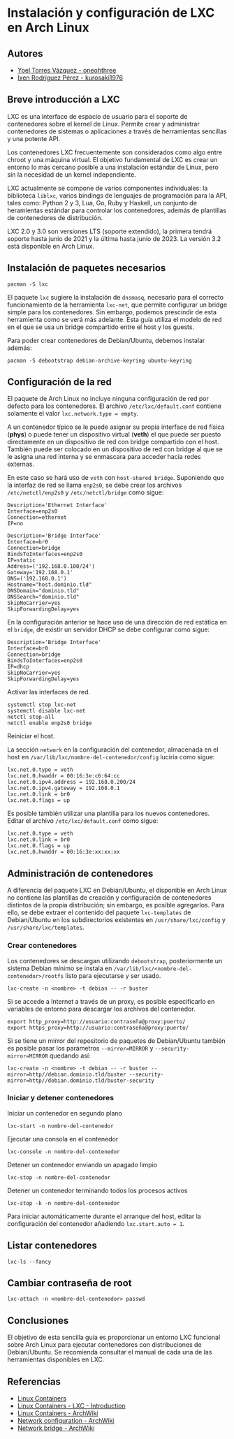 # Instalación y configuración de LXC en Arch Linux

## Autores

- [Yoel Torres Vázquez - oneohthree](yoel.torres.v@gmail.com)
- [Ixen Rodríguez Pérez - kurosaki1976](ixenrp1976@gmail.com)

## Breve introducción a LXC

LXC es una interface de espacio de usuario para el soporte de contenedores sobre el kernel de Linux. Permite crear y administrar contenedores de sistemas o aplicaciones a través de herramientas sencillas y una potente API.

Los contenedores LXC frecuentemente son considerados como algo entre chroot y una máquina virtual. El objetivo fundamental de LXC es crear un entorno lo más cercano posible a una instalación estándar de Linux, pero sin la necesidad de un kernel independiente.

LXC actualmente se compone de varios componentes individuales: la biblioteca `liblxc`, varios bindings de lenguajes de programación para la API, tales como: Python 2 y 3, Lua, Go, Ruby y Haskell, un conjunto de heramientas estándar para controlar los contenedores, además de plantillas de contenedores de distribución.

LXC 2.0 y 3.0 son versiones LTS (soporte extendido), la primera tendrá soporte hasta junio de 2021 y la última hasta junio de 2023. La versión 3.2 está disponible en Arch Linux.

## Instalación de paquetes necesarios

```
pacman -S lxc
```

El paquete `lxc` sugiere la instalación de `dnsmasq`, necesario para el correcto funcionamiento de la herramienta `lxc-net`, que permite configurar un bridge simple para los contenedores. Sin embargo, podemos prescindir de esta herramienta como se verá más adelante. Esta guía utiliza el modelo de red en el que se usa un bridge compartido entre el host y los guests.

Para poder crear contenedores de Debian/Ubuntu, debemos instalar además:

```
pacman -S debootstrap debian-archive-keyring ubuntu-keyring
```

## Configuración de la red

El paquete de Arch Linux no incluye ninguna configuración de red por defecto para los contenedores. El archivo `/etc/lxc/default.conf` contiene solamente el valor `lxc.network.type = empty`.

A un contenedor típico se le puede asignar su propia interface de red física (**phys**) o puede tener un dispositivo virtual (**veth**) el que puede ser puesto directamente en un dispositivo de red con bridge compartido con el host. También puede ser colocado en un dispositivo de red con bridge al que se le asigna una red interna y se enmascara para acceder hacia redes externas.

En este caso se hará uso de `veth` con `host-shared bridge`. Suponiendo que la interfaz de red se llama `enp2s0`, se debe crear los archivos `/etc/netctl/enp2s0` y `/etc/netctl/bridge` como sigue: 

```
Description='Ethernet Interface'
Interface=enp2s0
Connection=ethernet
IP=no
```

```
Description='Bridge Interface'
Interface=br0
Connection=bridge
BindsToInterfaces=enp2s0
IP=static
Address=('192.168.0.100/24')
Gateway='192.168.0.1'
DNS=('192.168.0.1')
Hostname="host.dominio.tld"
DNSDomain="dominio.tld"
DNSSearch="dominio.tld"
SkipNoCarrier=yes
SkipForwardingDelay=yes
```

En la configuración anterior se hace uso de una dirección de red estática en el `bridge`, de existir un servidor DHCP se debe configurar como sigue:

```
Description='Bridge Interface'
Interface=br0
Connection=bridge
BindsToInterfaces=enp2s0
IP=dhcp
SkipNoCarrier=yes
SkipForwardingDelay=yes
```

Activar las interfaces de red.

```
systemctl stop lxc-net
systemctl disable lxc-net
netctl stop-all
netctl enable enp2s0 bridge
```

Reiniciar el host.

La sección `network` en la configuración del contenedor, almacenada en el host en `/var/lib/lxc/nombre-del-contenedor/config` luciría como sigue:

```
lxc.net.0.type = veth
lxc.net.0.hwaddr = 00:16:3e:c6:64:cc
lxc.net.0.ipv4.address = 192.168.0.200/24
lxc.net.0.ipv4.gateway = 192.168.0.1
lxc.net.0.link = br0
lxc.net.0.flags = up
```

Es posible también utilizar una plantilla para los nuevos contenedores. Editar el archivo `/etc/lxc/default.conf` como sigue:

```
lxc.net.0.type = veth
lxc.net.0.link = br0
lxc.net.0.flags = up
lxc.net.0.hwaddr = 00:16:3e:xx:xx:xx
```

## Administración de contenedores

A diferencia del paquete LXC en Debian/Ubuntu, el disponible en Arch Linux no contiene las plantillas de creación y configuración de contenedores distintos de la propia distribución; sin embargo, es posible agregarlos. Para ello, se debe extraer el contenido del paquete `lxc-templates` de Debian/Ubuntu en los subdirectorios existentes en `/usr/share/lxc/config` y `/usr/share/lxc/templates`.

### Crear contenedores

Los contenedores se descargan utilizando `debootstrap`, posteriormente un sistema Debian mínimo se instala en `/var/lib/lxc/<nombre-del-contenedor>/rootfs` listo para ejecutarse y ser usado.

```
lxc-create -n <nombre> -t debian -- -r buster
```

Si se accede a Internet a través de un proxy, es posible especificarlo en variables de entorno para descargar los archivos del contenedor.

```
export http_proxy=http://usuario:contraseña@proxy:puerto/
export https_proxy=http://usuario:contraseña@proxy:puerto/
```

Si se tiene un mirror del repositorio de paquetes de Debian/Ubuntu también es posible pasar los parámetros `--mirror=MIRROR` y `--security-mirror=MIRROR` quedando así:

```
lxc-create -n <nombre> -t debian -- -r buster --mirror=http//debian.dominio.tld/buster --security-mirror=http//debian.dominio.tld/buster-security
```

### Iniciar y detener contenedores

Iniciar un contenedor en segundo plano

```
lxc-start -n nombre-del-contenedor
```

Ejecutar una consola en el contenedor

```
lxc-console -n nombre-del-contenedor
```

Detener un contenedor enviando un apagado limpio

```
lxc-stop -n nombre-del-contenedor
```

Detener un contenedor terminando todos los procesos activos

```
lxc-stop -k -n nombre-del-contenedor
```

Para iniciar automáticamente durante el arranque del host, editar la configuración del contenedor añadiendo `lxc.start.auto = 1`.

## Listar contenedores

```
lxc-ls --fancy
```

## Cambiar contraseña de root

```
lxc-attach -n <nombre-del-contenedor> passwd
```

## Conclusiones

El objetivo de esta sencilla guía es proporcionar un entorno LXC funcional sobre Arch Linux para ejecutar contenedores con distribuciones de Debian/Ubuntu. Se recomienda consultar el manual de cada una de las herramientas disponibles en LXC.

## Referencias

* [Linux Containers](https://linuxcontainers.org/)
* [Linux Containers - LXC - Introduction](https://linuxcontainers.org/lxc/introduction/)
* [Linux Containers - ArchWiki](https://wiki.archlinux.org/index.php/Linux_Containers)
* [Network configuration - ArchWiki](https://wiki.archlinux.org/index.php/Network_configuration)
* [Network bridge - ArchWiki](https://wiki.archlinux.org/index.php/Network_bridge)
